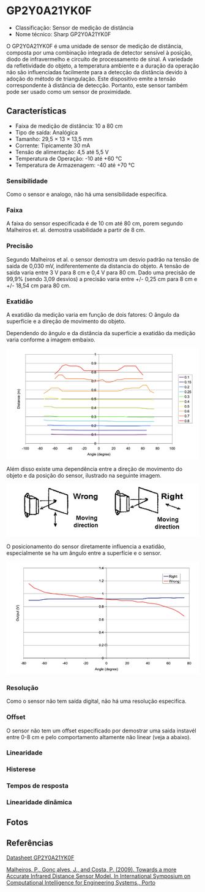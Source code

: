 # GP2Y0A21YK0F

- Classificação: Sensor de medição de distância
- Nome técnico: Sharp GP2Y0A21YK0F

O GP2Y0A21YK0F é uma unidade de sensor de medição de distância, composta por uma combinação integrada de detector sensível à posição, diodo de infravermelho e circuito de processamento de sinal.
A variedade da refletividade do objeto, a temperatura ambiente e a duração da operação não são influenciadas facilmente para a detecção da distância devido à adoção do método de triangulação.
Este dispositivo emite a tensão correspondente à distância de detecção. Portanto, este sensor também pode ser usado como um sensor de proximidade.

## Características

- Faixa de medição de distância: 10 a 80 cm
- Tipo de saída: Analógica
- Tamanho: 29,5 × 13 × 13,5 mm
- Corrente: Tipicamente 30 mA
- Tensão de alimentação: 4,5 até 5,5 V
- Temperatura de Operação: -10 até +60 °C
- Temperatura de Armazenagem: -40 até +70 °C 

### Sensibilidade

Como o sensor e analogo, não há uma sensibilidade especifica. 

### Faixa

A faixa do sensor especificada é de 10 cm até 80 cm, porem segundo Malheiros et. al. demostra usabilidade a partir de 8 cm.

### Precisão

Segundo Malheiros et al. o sensor demostra um desvio padrão na tensão de saida de 0,030 mV, indiferentemente da distancia do objeto. A tensão de saida varia entre 3 V para 8 cm e 0,4 V para 80 cm. Dado uma precisão de 99,9% (sendo 3,09 desvios) a precisão varia entre +/- 0,25 cm para 8 cm e +/- 18,54 cm para 80 cm.

### Exatidão

A exatidão da medição varia em função de dois fatores: O ângulo da superfície e a direção de movimento do objeto.

Dependendo do ângulo e da distância da superfície a exatidão da medição varia conforme a imagem embaixo.

![Exatidão do Sensor em função do ângulo e da distância da superfície](./imgs/GP2Y0A21YK0F_Exatidao_Angulo.png)

Além disso existe uma dependência entre a direção de movimento do objeto e da posição do sensor, ilustrado na seguinte imagem.

![Direção de movimento correto e errado](./imgs/GP2Y0A21YK0F_Posicao.png)

O posicionamento do sensor diretamente influencia a exatidão, especialmente se ha um ângulo entre a superfície e o sensor.

![Direção de movimento correto e errado](./imgs/GP2Y0A21YK0F_Exatidao_Posicao.png)

### Resolução

Como o sensor não tem saída digital, não há uma resolução especifica.

### Offset

O sensor não tem um offset especificado por demostrar uma saida instavél entre 0-8 cm e pelo comportamento altamente não linear (veja a abaixo). 

### Linearidade

### Histerese

### Tempos de resposta

### Linearidade dinâmica

## Fotos

## Referências

[Datasheet GP2Y0A21YK0F](https://global.sharp/products/device/lineup/data/pdf/datasheet/gp2y0a21yk_e.pdf)

[Malheiros, P., Gonc¸alves, J., and Costa, P. (2009). Towards a more Accurate Infrared Distance
Sensor Model. In International Symposium on Computational Intelligence for Engineering
Systems., Porto](https://pdfs.semanticscholar.org/8d5d/4d42800577d6fba17208f31046f39feaff30.pdf)

